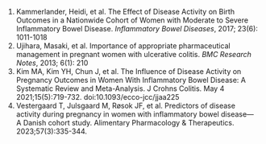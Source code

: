 1. Kammerlander, Heidi, et al. The Effect of Disease Activity on Birth Outcomes in a Nationwide Cohort of Women with Moderate to Severe Inflammatory Bowel Disease. *Inflammatory Bowel Diseases*, 2017; 23(6): 1011-1018
2. Ujihara, Masaki, et al. Importance of appropriate pharmaceutical management in pregnant women with ulcerative colitis. *BMC Research Notes*, 2013; 6(1): 210
3. Kim MA, Kim YH, Chun J, et al. The Influence of Disease Activity on Pregnancy Outcomes in Women With Inflammatory Bowel Disease: A Systematic Review and Meta-Analysis. J Crohns Colitis. May 4 2021;15(5):719-732. doi:10.1093/ecco-jcc/jjaa225
4. Vestergaard T, Julsgaard M, Røsok JF, et al. Predictors of disease activity during pregnancy in women with inflammatory bowel disease—A Danish cohort study. Alimentary Pharmacology & Therapeutics. 2023;57(3):335-344.
